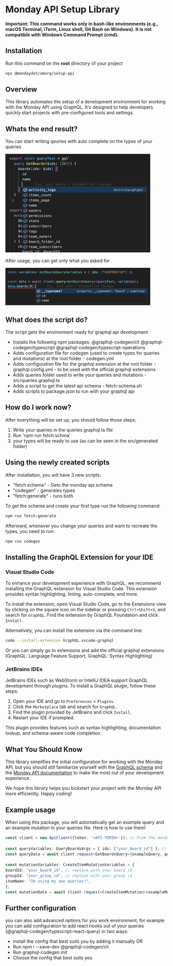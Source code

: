 # Monday API Setup Library

**Important: This command works only in bash-like environments (e.g., macOS Terminal, iTerm, Linux shell, Git Bash on Windows). It is not compatible with Windows Command Prompt (cmd).**

## Installation

Run this command on the **root** directory of your project

```bash
npx @mondaydotcomorg/setup-api 
```

## Overview

This library automates the setup of a development environment for working with the Monday API using GraphQL. It's designed to help developers quickly start projects with pre-configured tools and settings.

## Whats the end result?

You can start writing qeuries with auto complete on the types of your queries

![alt text](https://github.com/mondaycom/monday-graphql-api/blob/main/packages/setup-api/public/image-1.png)

After usage, you can get only what you asked for

![alt text](https://github.com/mondaycom/monday-graphql-api/blob/main/packages/setup-api/public/image-2.png)

## What does the script do?

The script gets the environment ready for graphql api development

- Installs the following npm packages: @graphql-codegen/cli @graphql-codegen/typescript @graphql-codegen/typescript-operations
- Adds configuration file for codegen (used to create types for queries and mutations) at the root folder - codegen.yml
- Adds configuration file for the graphql extension at the root folder - graphql.config.yml - to be used with the official graphql extensions
- Adds queries folder used to write your queries and mutations - src/queries.graphql.ts
- Adds a script to get the latest api schema - fetch-schema.sh
- Adds scripts to package.json to run with your graphql api

## How do I work now?

After everything will be set up, you should follow those steps:

1. Write your queries in the queries.graphql.ts file
2. Run 'npm run fetch:schma'
3. your types will be ready to use (as can be seen in the src/generated folder)

## Using the newly created scripts

After installation, you will have 3 new scripts:

- "fetch:schema" - Gets the monday api schema
- "codegen" - generates types
- "fetch:generate" - runs both

To get the schema and create your first type run the following command:

```bash
npm run fetch:generate
```

Afterward, whenever you change your queries and want to recreate the types, you need to run:

```bash
npm run codegen
```

## Installing the GraphQL Extension for your IDE

### Visual Studio Code

To enhance your development experience with GraphQL, we recommend installing the GraphQL extension for Visual Studio Code. This extension provides syntax highlighting, linting, auto-complete, and more.

To install the extension, open Visual Studio Code, go to the Extensions view by clicking on the square icon on the sidebar or pressing `Ctrl+Shift+X`, and search for `GraphQL`. Find the extension by GraphQL Foundation and click `Install`.

Alternatively, you can install the extension via the command line:

```bash
code --install-extension GraphQL.vscode-graphql
```

Or you can simply go to extensions and add the official graphql extensions (GraphQL: Language Feature Support, GraphQL: Syntax Highlighting)

### JetBrains IDEs

JetBrains IDEs such as WebStorm or IntelliJ IDEA support GraphQL development through plugins. To install a GraphQL plugin, follow these steps:

1. Open your IDE and go to `Preferences` > `Plugins`.
2. Click the `Marketplace` tab and search for `GraphQL`.
3. Find the plugin provided by JetBrains and click `Install`.
4. Restart your IDE if prompted.

This plugin provides features such as syntax highlighting, documentation lookup, and schema-aware code completion.

## What You Should Know

This library simplifies the initial configuration for working with the Monday API, but you should still familiarize yourself with the [GraphQL schema](https://api.monday.com/v2/get_schema) and the [Monday API documentation](https://developer.monday.com/api-reference) to make the most out of your development experience.

We hope this library helps you kickstart your project with the Monday API more efficiently. Happy coding!

## Example usage

When using this package, you will automatically get an example query and an example mutation in your queries file.
Here is how to use them!

```typescript
const client = new ApiClient({token: '<API-TOKEN>'}); // From the monday api sdk @mondaydotcomorg/api

const queryVariables: QueryBoardsArgs = { ids: ["your_board_id"] }; // replace with your board id
const queryData = await client.request<GetBoardsQuery>(exampleQuery, queryVariables);

const mutationVariables: CreateItemMutationVariables = {
boardId: "your_board_id", // replace with your board id
groupId: "your_group_id", // replace with your group id
itemName: "Im using my own queries!",
};
const mutationData = await client.request<CreateItemMutation>(exampleMutation, mutationVariables);
```

## Further configuration

you can also add advanced options for you work environment, for example you can add configuration
to add react hooks out of your queries (@graphql-codegen/typescript-react-query) in two ways:

- Install the config that best suits you by adding it manually OR
- Run npm i --save-dev @graphql-codegen/cli
- Run graphql-codegen init
- Choose the config that best suits you
